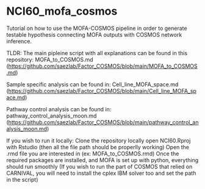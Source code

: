 # NCI60_mofa_cosmos

Tutorial on how to use the MOFA-COSMOS pipeline in order to generate testable hypothesis connecting MOFA outputs with COSMOS network inference.

TLDR:
The main pipleine script with all explanations can be found in this repository: MOFA_to_COSMOS.md (https://github.com/saezlab/Factor_COSMOS/blob/main/MOFA_to_COSMOS.md)

Sample specific analysis can be found in: Cell_line_MOFA_space.md (https://github.com/saezlab/Factor_COSMOS/blob/main/Cell_line_MOFA_space.md)

Pathway control analysis can be found in: pathway_control_analysis_moon.md (https://github.com/saezlab/Factor_COSMOS/blob/main/pathway_control_analysis_moon.md)

If you wish to run it locally:
Clone the repository locally
open NCI60.Rproj with Rstudio (then all the file path should be properlly working)
Open the .rmd file you are interested in (ex: MOFA_to_COSMOS.rmd)
Once the required packages are installed, and MOFA is set up with python, everything should run smoothly
(If you wish to run the part of COSMOS that relied on CARNIVAL, you will need to install the cplex IBM solver too and set the path in the script)

